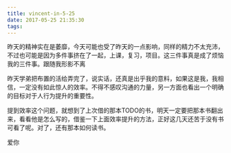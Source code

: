 ```yaml
---
title: vincent-in-5-25
date: 2017-05-25 21:35:30
tags:
---
```


<p>昨天的精神实在是萎靡，今天可能也受了昨天的一点影响，同样的精力不太充沛，不过也可能是因为多件事挤在了一起，上课，复习，项目。这三件事真是成了烦恼我的三件事。跟随我形影不离</p>
<p>昨天学弟把布置的活给弄完了，说实话，还真是出乎我的意料，如果这是我，我相信，一定没有如此惊人的效率。不得不感叹沟通的力量，另一方面也看出一个明确的目标对于人行为提升的重要性。</p>
<p>提到效率这个问题，就想到了上次借的那本TODO的书，明天一定要把那本书翻出来，看看他是怎么写的，借鉴一下上面效率提升的方法，正好这几天还苦于没有书可看了呢。对了，还有那本如何读书。</p>
<p>爱你</p>
